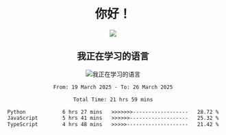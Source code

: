 <div align="center">
<h1>你好！</h1>
  
<a href="https://github.com/ikun0014">
    <img align="center" src="https://github-readme-stats-sigma-five.vercel.app/api?username=ikun0014&include_all_commits=true&show_icons=true&count_private=true&locale=cn&bg_color=0,EC6C6C,FFD479,FFFC79,73FA79,73FDFF,D783FF" />
  </a>
</div>

<div align="center">
<h2>我正在学习的语言</h2>
  
![我正在学习的语言](https://skillicons.dev/icons?i=python,nodejs,vue,html,dart)

</div>

<div align="center">
<!--START_SECTION:waka-->

```txt
From: 19 March 2025 - To: 26 March 2025

Total Time: 21 hrs 59 mins

Python            6 hrs 27 mins   >>>>>>>------------------   28.72 %
JavaScript        5 hrs 41 mins   >>>>>>-------------------   25.32 %
TypeScript        4 hrs 48 mins   >>>>>--------------------   21.42 %
```

<!--END_SECTION:waka-->

</div>
